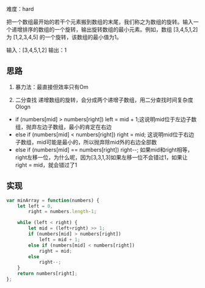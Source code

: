 难度：hard

把一个数组最开始的若干个元素搬到数组的末尾，我们称之为数组的旋转。输入一个递增排序的数组的一个旋转，输出旋转数组的最小元素。例如，数组 [3,4,5,1,2] 为 [1,2,3,4,5] 的一个旋转，该数组的最小值为1。  

输入：[3,4,5,1,2]
输出：1

## 思路
1. 暴力法：最直接但效率只有Om

2. 二分查找
递增数组的旋转，会分成两个递增子数组，用二分查找时间复杂度Ologn

*  if (numbers[mid] > numbers[right]) left = mid + 1;这说明mid位于左边子数组，抛弃左边子数组，最小的肯定在右边
*  else if (numbers[mid] < numbers[right]) right = mid; 这说明mid位于右边子数组，mid可能是最小的，所以抛弃除mid外的右边全部数
*  else if (numbers[mid] == numbers[right]) right--; 如果mid和right相等，right左移一位，为什么呢，因为[3,3,1,3]如果左移一位不会错过1，如果让right = mid，就会错过了1

## 实现
```javascript
var minArray = function(numbers) {
    let left = 0,
        right = numbers.length-1;

    while (left < right) {
        let mid = (left+right) >> 1;
        if (numbers[mid] > numbers[right]) 
            left = mid + 1;
        else if (numbers[mid] < numbers[right])
            right = mid;
        else 
            right--;
    }
    return numbers[right];
};
```